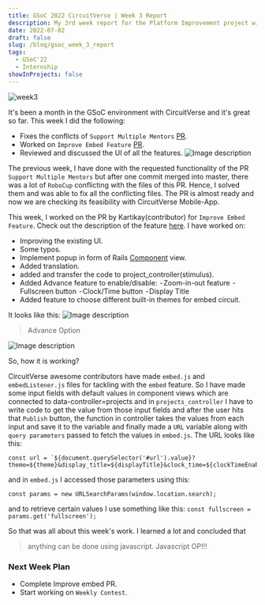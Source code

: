 ```yaml
---
title: GSoC 2022 CircuitVerse | Week 3 Report
description: My 3rd week report for the Platform Improvement project with CircuitVerse in GSoC 22.
date: 2022-07-02
draft: false
slug: /blog/gsoc_week_3_report
tags:
  - GSoC'22
  - Internship
showInProjects: false
---
```


![week3](https://user-images.githubusercontent.com/76901313/177000692-07203f23-1415-4079-b6be-c777ee62f07a.png)

It's been a month in the GSoC environment with CircuitVerse and it's great so far.
This week I did the following:

- Fixes the conflicts of `Support Multiple Mentors` [PR](https://github.com/CircuitVerse/CircuitVerse/pull/2096).
- Worked on `Improve Embed Feature` [PR](https://github.com/CircuitVerse/CircuitVerse/pull/2768).
- Reviewed and discussed the UI of all the features.
  ![Image description](https://dev-to-uploads.s3.amazonaws.com/uploads/articles/8o3g9owkdgpkh452n4dy.png)

The previous week, I have done with the requested functionality of the PR `Support Multiple Mentors` but after one commit merged into master, there was a lot of `RoboCup` conflicting with the files of this PR. Hence, I solved them and was able to fix all the conflicting files. The PR is almost ready and now we are checking its feasibility with CircuitVerse Mobile-App.

This week, I worked on the PR by Kartikay(contributor) for `Improve Embed Feature`. Check out the description of the feature [here](https://github.com/CircuitVerse/CircuitVerse/issues/1938). I have worked on:

- Improving the existing UI.
- Some typos.
- Implement popup in form of Rails [Component](https://viewcomponent.org/) view.
- Added translation.
- added and transfer the code to project_controller(stimulus).
- Added Advance feature to enable/disable:
   - Zoom-in-out feature
   - Fullscreen button
   - Clock/Time button
   - Display Title
- Added feature to choose different built-in themes for embed circuit.

It looks like this:
![Image description](https://dev-to-uploads.s3.amazonaws.com/uploads/articles/yi35g1gdujqzxbdkomo9.png)

> Advance Option

![Image description](https://dev-to-uploads.s3.amazonaws.com/uploads/articles/5qeqsamwbpuipnuxdnhs.png)

So, how it is working?

CircuitVerse awesome contributors have made `embed.js` and `embedListener.js` files for tackling with the `embed` feature. So I have made some input fields with default values in component views which are connected to data-controller=projects and in `projects_controller` I have to write code to get the value from those input fields and after the user hits that `Publish` button, the function in controller takes the values from each input and save it to the variable and finally made a `URL` variable along with `query parameters` passed to fetch the values in `embed.js`. The URL looks like this:

```
const url = `${document.querySelector('#url').value}?theme=${theme}&display_title=${displayTitle}&clock_time=${clockTimeEnable}&fullscreen=${fullscreen}&zoom_in_out=${zoomInOut}`;
```

and in `embed.js` I accessed those parameters using this:

```
const params = new URLSearchParams(window.location.search);
```

and to retrieve certain values I use something like this:
`const fullscreen = params.get('fullscreen');`

So that was all about this week's work. I learned a lot and concluded that

> anything can be done using javascript. Javascript OP!!!

### Next Week Plan

- Complete Improve embed PR.
- Start working on `Weekly Contest`.
